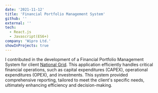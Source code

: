 ```yaml
---
date: '2021-11-12'
title: 'Financial Portfolio Management System'
github: ''
external: ''
tech:
  - React.js
  - Javascript(ES6+)
company: 'Wipro Ltd.'
showInProjects: true
---
```


I contributed in the development of a Financial Portfolio Management System for client [National Grid](https://www.nationalgrid.com/). This application efficiently handles critical financial operations, such as capital expenditures (CAPEX), operational expenditures (OPEX), and investments. This system provided comprehensive reporting, tailored to meet the client's specific needs, ultimately enhancing efficiency and decision-making.